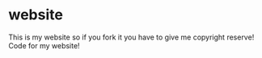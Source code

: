 website
=======
This is my website so if you fork it you have to give me copyright reserve!
Code for my website!
